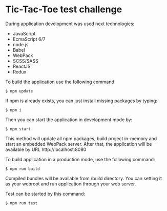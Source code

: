 Tic-Tac-Toe test challenge
=========================================================

During application development was used next technologies:
 - JavaScript
 - EcmaScript 6/7
 - node.js
 - Babel
 - WebPack
 - SCSS/SASS
 - ReactJS
 - Redux

To build the application use the following command

	$ npm update

If npm is already exists, you can just install missing packages by typing:

   	$ npm i

Then you can start the application in development mode by:

    $ npm start

This method will update all npm packages, build project in-memory and start an embedded WebPack server.
After that, the application will be available by URL http://localhost:8080

To build application in a production mode, use the following command:

    $ npm run build

Compiled bundles will be available from /build directory. You can setting it as your webroot and run application through your web server.

Test can be started by this command:

    $ npm run test
